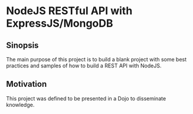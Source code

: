 # NodeJS RESTful API with ExpressJS/MongoDB

## Sinopsis

The main purpose of this project is to build a blank project with some best practices and samples of how to build a REST API with NodeJS.

## Motivation

This project was defined to be presented in a Dojo to disseminate knowledge.
